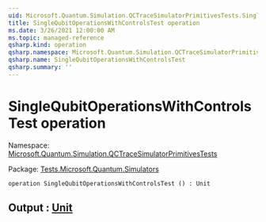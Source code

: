 ```yaml
---
uid: Microsoft.Quantum.Simulation.QCTraceSimulatorPrimitivesTests.SingleQubitOperationsWithControlsTest
title: SingleQubitOperationsWithControlsTest operation
ms.date: 3/26/2021 12:00:00 AM
ms.topic: managed-reference
qsharp.kind: operation
qsharp.namespace: Microsoft.Quantum.Simulation.QCTraceSimulatorPrimitivesTests
qsharp.name: SingleQubitOperationsWithControlsTest
qsharp.summary: ''
---
```


# SingleQubitOperationsWithControlsTest operation

Namespace: [Microsoft.Quantum.Simulation.QCTraceSimulatorPrimitivesTests](xref:Microsoft.Quantum.Simulation.QCTraceSimulatorPrimitivesTests)

Package: [Tests.Microsoft.Quantum.Simulators](https://nuget.org/packages/Tests.Microsoft.Quantum.Simulators)




```qsharp
operation SingleQubitOperationsWithControlsTest () : Unit
```


## Output : [Unit](xref:microsoft.quantum.lang-ref.unit)

